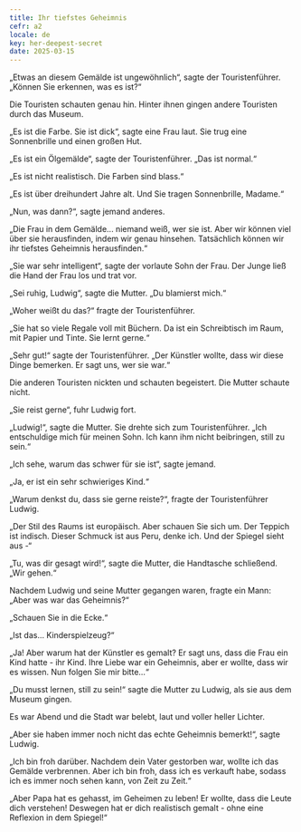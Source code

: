 ```yaml
---
title: Ihr tiefstes Geheimnis
cefr: a2
locale: de
key: her-deepest-secret
date: 2025-03-15
---
```


„Etwas an diesem Gemälde ist ungewöhnlich“, sagte der Touristenführer. „Können Sie erkennen, was es ist?“

Die Touristen schauten genau hin. Hinter ihnen gingen andere Touristen durch das Museum.

„Es ist die Farbe. Sie ist dick“, sagte eine Frau laut. Sie trug eine Sonnenbrille und einen großen Hut.

„Es ist ein Ölgemälde“, sagte der Touristenführer. „Das ist normal.“

„Es ist nicht realistisch. Die Farben sind blass.“

„Es ist über dreihundert Jahre alt. Und Sie tragen Sonnenbrille, Madame.“

„Nun, was dann?“, sagte jemand anderes.

„Die Frau in dem Gemälde... niemand weiß, wer sie ist. Aber wir können viel über sie herausfinden, indem wir genau hinsehen. Tatsächlich können wir ihr tiefstes Geheimnis herausfinden.“

„Sie war sehr intelligent“, sagte der vorlaute Sohn der Frau. Der Junge ließ die Hand der Frau los und trat vor.

„Sei ruhig, Ludwig“, sagte die Mutter. „Du blamierst mich.“

„Woher weißt du das?“ fragte der Touristenführer.

„Sie hat so viele Regale voll mit Büchern. Da ist ein Schreibtisch im Raum, mit Papier und Tinte. Sie lernt gerne.“

„Sehr gut!“ sagte der Touristenführer. „Der Künstler wollte, dass wir diese Dinge bemerken. Er sagt uns, wer sie war.“

Die anderen Touristen nickten und schauten begeistert. Die Mutter schaute nicht.

„Sie reist gerne“, fuhr Ludwig fort.

„Ludwig!“, sagte die Mutter. Sie drehte sich zum Touristenführer. „Ich entschuldige mich für meinen Sohn. Ich kann ihm nicht beibringen, still zu sein.“

„Ich sehe, warum das schwer für sie ist“, sagte jemand.

„Ja, er ist ein sehr schwieriges Kind.“

„Warum denkst du, dass sie gerne reiste?“, fragte der Touristenführer Ludwig.

„Der Stil des Raums ist europäisch. Aber schauen Sie sich um. Der Teppich ist indisch. Dieser Schmuck ist aus Peru, denke ich. Und der Spiegel sieht aus -“

„Tu, was dir gesagt wird!“, sagte die Mutter, die Handtasche schließend. „Wir gehen.“

Nachdem Ludwig und seine Mutter gegangen waren, fragte ein Mann: „Aber was war das Geheimnis?“

„Schauen Sie in die Ecke.“

„Ist das... Kinderspielzeug?“

„Ja! Aber warum hat der Künstler es gemalt? Er sagt uns, dass die Frau ein Kind hatte - ihr Kind. Ihre Liebe war ein Geheimnis, aber er wollte, dass wir es wissen. Nun folgen Sie mir bitte...“

„Du musst lernen, still zu sein!“ sagte die Mutter zu Ludwig, als sie aus dem Museum gingen.

Es war Abend und die Stadt war belebt, laut und voller heller Lichter.

„Aber sie haben immer noch nicht das echte Geheimnis bemerkt!“, sagte Ludwig.

„Ich bin froh darüber. Nachdem dein Vater gestorben war, wollte ich das Gemälde verbrennen. Aber ich bin froh, dass ich es verkauft habe, sodass ich es immer noch sehen kann, von Zeit zu Zeit.“

„Aber Papa hat es gehasst, im Geheimen zu leben! Er wollte, dass die Leute dich verstehen! Deswegen hat er dich realistisch gemalt - ohne eine Reflexion in dem Spiegel!“